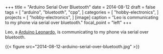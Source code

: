 +++
title = "Arduino Serial Over Bluetooth"
date = 2014-08-12
draft = false
tags = [
  "arduino",
  "bluetooth",
  "cpp",
]
categories = [
  "hobby-electronics",
]
projects = [
  "hobby-electronics",
]
[image]
  caption = "Leo is communicating to my phone via serial over bluetooth."
  focal_point = "left"
+++

Leo, a [Arduino Leonardo](https://store.arduino.cc/usa/arduino-leonardo-with-headers),
is communicating to my phone via serial over bluetooth.

{{< figure src="2014-08-12-arduino-serial-over-bluetooth.jpg" >}}
